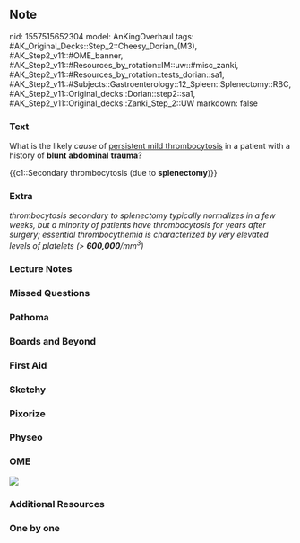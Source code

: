 ## Note
nid: 1557515652304
model: AnKingOverhaul
tags: #AK_Original_Decks::Step_2::Cheesy_Dorian_(M3), #AK_Step2_v11::#OME_banner, #AK_Step2_v11::#Resources_by_rotation::IM::uw::#misc_zanki, #AK_Step2_v11::#Resources_by_rotation::tests_dorian::sa1, #AK_Step2_v11::#Subjects::Gastroenterology::12_Spleen::Splenectomy::RBC, #AK_Step2_v11::Original_decks::Dorian::step2::sa1, #AK_Step2_v11::Original_decks::Zanki_Step_2::UW
markdown: false

### Text
What is the likely <i>cause</i> of <u>persistent mild
thrombocytosis</u> in a patient with a history of <b>blunt</b>
<b>abdominal</b> <b>trauma</b>?
<div>
  {{c1::Secondary thrombocytosis (due to <b>splenectomy</b>)}}
</div>

### Extra
<i>thrombocytosis secondary to splenectomy typically normalizes in
a few weeks, but a minority of patients have thrombocytosis for
years after surgery; essential thrombocythemia is characterized by
very elevated levels of platelets (>
<b>600,000</b>/mm<sup>3</sup>)</i>

### Lecture Notes


### Missed Questions


### Pathoma


### Boards and Beyond


### First Aid


### Sketchy


### Pixorize


### Physeo


### OME
<div class="ome-widget">
  <a href="https://onlinemeded.org?ref=anki"><img src=
  "_OME_AnkiFlashcards_General_7.png"></a>
</div>

### Additional Resources


### One by one

